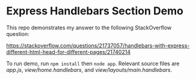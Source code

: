 # Express Handlebars Section Demo

This repo demonstrates my answer to the following StackOverflow question:

https://stackoverflow.com/questions/21737057/handlebars-with-express-different-html-head-for-different-pages/21740214

To run demo, run `npm install` then `node app`.  Relevant source files are _app.js_, _view/home.handlebars_, and _view/layouts/main.handlebars_.
